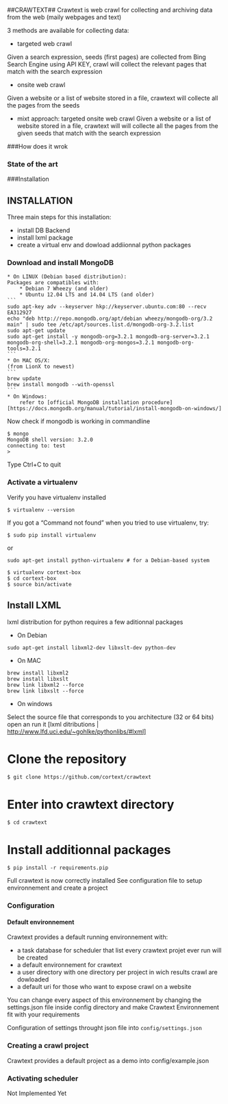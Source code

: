 ##CRAWTEXT##
Crawtext is web crawl for collecting and archiving data from the web (maily webpages and text)

3 methods are available for collecting data:
* targeted web crawl 

Given a search expression, seeds (first pages) are collected 
from Bing Search Engine using API KEY, crawl will collect the relevant pages 
that match with the search expression

* onsite web crawl

Given a website or a list of website stored in a file, crawtext 
will collecte all the pages from the seeds

* mixt approach: targeted onsite web crawl
Given a website or a list of website stored in a file, 
crawtext will will collecte all the pages from the given seeds
that match with the search expression

###How does it wrok
### State of the art
###Installation
## INSTALLATION 

Three main steps for this installation:
- install DB Backend
- install lxml package
- create a virtual env and dowload addiionnal python packages

### Download and install MongoDB 
    
    * On LINUX (Debian based distribution):
    Packages are compatibles with:
        * Debian 7 Wheezy (and older)
        * Ubuntu 12.04 LTS and 14.04 LTS (and older)
    ``` 
    sudo apt-key adv --keyserver hkp://keyserver.ubuntu.com:80 --recv EA312927
    echo "deb http://repo.mongodb.org/apt/debian wheezy/mongodb-org/3.2 main" | sudo tee /etc/apt/sources.list.d/mongodb-org-3.2.list
    sudo apt-get update
    sudo apt-get install -y mongodb-org=3.2.1 mongodb-org-server=3.2.1 mongodb-org-shell=3.2.1 mongodb-org-mongos=3.2.1 mongodb-org-tools=3.2.1
    ``` 
    * On MAC OS/X: 
    (from LionX to newest)
    ``` 
    brew update
    brew install mongodb --with-openssl
    ```
    * On Windows:
        refer to [official MongoDB installation procedure] [https://docs.mongodb.org/manual/tutorial/install-mongodb-on-windows/]

Now check if mongodb is working in commandline

```
$ mongo
MongoDB shell version: 3.2.0
connecting to: test
>
```
Type Ctrl+C to quit
    
    
### Activate a virtualenv
Verify you have virtualenv installed
```
$ virtualenv --version
```
If you got a “Command not found” when you tried to use virtualenv, try:
```
$ sudo pip install virtualenv
```
or
``` 
sudo apt-get install python-virtualenv # for a Debian-based system
```
```
$ virtualenv cortext-box
$ cd cortext-box
$ source bin/activate
```
## Install LXML

lxml distribution for python requires a few aditionnal packages
* On Debian
```
sudo apt-get install libxml2-dev libxslt-dev python-dev
```
* On MAC

```
brew install libxml2
brew install libxslt
brew link libxml2 --force
brew link libxslt --force
```
* On windows

Select the source file that corresponds to you architecture (32 or 64 bits)
open an run it
[lxml ditributions | http://www.lfd.uci.edu/~gohlke/pythonlibs/#lxml]

# Clone the repository
```
$ git clone https://github.com/cortext/crawtext
```

# Enter into crawtext directory

``` 
$ cd crawtext
``` 
# Install additionnal packages

``` 
$ pip install -r requirements.pip

``` 

Full crawtext is now correctly installed
See configuration file to setup environnement and create a project


### Configuration

#### Default environnement
Crawtext provides a default running environnement with:
- a task database for scheduler that list every crawtext projet ever run will be created
- a default environnement for crawtext
- a user directory with one directory per project in wich results crawl are dowloaded
- a default uri for those who want to expose crawl on a website

You can change every aspect of this environnement by changing the settings.json file inside config directory
and make Crawtext Environnement fit with your requirements

Configuration of settings throught json file into `config/settings.json`

### Creating a crawl project
Crawtext provides a default project as a demo into config/example.json



### Activating scheduler

Not Implemented Yet

